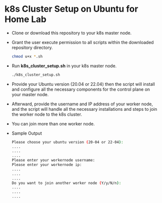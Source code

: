 # k8s Cluster Setup on Ubuntu for Home Lab

- Clone or download this repository to your k8s master node.

- Grant the user execute permission to all scripts within the downloaded repository directory.
  ```bash
  chmod u+x *.sh
  ```

- Run **k8s_cluster_setup.sh** in your k8s master node.
  ```bash
  ./k8s_cluster_setup.sh
  ```

- Provide your Ubuntu version (20.04 or 22.04) then the script will install and configure all the necessary components for the control plane on your master node.

- Afterward, provide the username and IP address of your worker node, and the script will handle all the necessary installations and steps to join the worker node to the k8s cluster.

- You can join more than one worker node.

- Sample Output
  ```bash
  Please choose your ubuntu version (20-04 or 22-04):
  ....
  ....
  ....
  Please enter your workernode username:
  Please enter your workernode ip:
  ....
  ....
  ....
  Do you want to join another worker node (Y/y/N/n):
  ....
  ....
  ....
  ````
